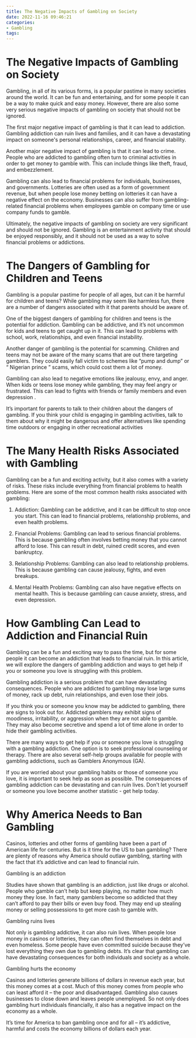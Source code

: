 ```yaml
---
title: The Negative Impacts of Gambling on Society
date: 2022-11-16 09:46:21
categories:
- Gambling
tags:
---
```



#  The Negative Impacts of Gambling on Society

Gambling, in all of its various forms, is a popular pastime in many societies around the world. It can be fun and entertaining, and for some people it can be a way to make quick and easy money. However, there are also some very serious negative impacts of gambling on society that should not be ignored.

The first major negative impact of gambling is that it can lead to addiction. Gambling addiction can ruin lives and families, and it can have a devastating impact on someone's personal relationships, career, and financial stability.

Another major negative impact of gambling is that it can lead to crime. People who are addicted to gambling often turn to criminal activities in order to get money to gamble with. This can include things like theft, fraud, and embezzlement.

Gambling can also lead to financial problems for individuals, businesses, and governments. Lotteries are often used as a form of government revenue, but when people lose money betting on lotteries it can have a negative effect on the economy. Businesses can also suffer from gambling-related financial problems when employees gamble on company time or use company funds to gamble.

Ultimately, the negative impacts of gambling on society are very significant and should not be ignored. Gambling is an entertainment activity that should be enjoyed responsibly, and it should not be used as a way to solve financial problems or addictions.

#  The Dangers of Gambling for Children and Teens

Gambling is a popular pastime for people of all ages, but can it be harmful for children and teens? While gambling may seem like harmless fun, there are a number of dangers associated with it that parents should be aware of.

One of the biggest dangers of gambling for children and teens is the potential for addiction. Gambling can be addictive, and it’s not uncommon for kids and teens to get caught up in it. This can lead to problems with school, work, relationships, and even financial instability.

Another danger of gambling is the potential for scamming. Children and teens may not be aware of the many scams that are out there targeting gamblers. They could easily fall victim to schemes like “pump and dump” or “ Nigerian prince ” scams, which could cost them a lot of money.

Gambling can also lead to negative emotions like jealousy, envy, and anger. When kids or teens lose money while gambling, they may feel angry or frustrated. This can lead to fights with friends or family members and even depression .

It’s important for parents to talk to their children about the dangers of gambling. If you think your child is engaging in gambling activities, talk to them about why it might be dangerous and offer alternatives like spending time outdoors or engaging in other recreational activities

#  The Many Health Risks Associated with Gambling

Gambling can be a fun and exciting activity, but it also comes with a variety of risks. These risks include everything from financial problems to health problems. Here are some of the most common health risks associated with gambling:

1. Addiction: Gambling can be addictive, and it can be difficult to stop once you start. This can lead to financial problems, relationship problems, and even health problems.

2. Financial Problems: Gambling can lead to serious financial problems. This is because gambling often involves betting money that you cannot afford to lose. This can result in debt, ruined credit scores, and even bankruptcy.

3. Relationship Problems: Gambling can also lead to relationship problems. This is because gambling can cause jealousy, fights, and even breakups.

4. Mental Health Problems: Gambling can also have negative effects on mental health. This is because gambling can cause anxiety, stress, and even depression.

#  How Gambling Can Lead to Addiction and Financial Ruin

Gambling can be a fun and exciting way to pass the time, but for some people it can become an addiction that leads to financial ruin. In this article, we will explore the dangers of gambling addiction and ways to get help if you or someone you love is struggling with this problem.

Gambling addiction is a serious problem that can have devastating consequences. People who are addicted to gambling may lose large sums of money, rack up debt, ruin relationships, and even lose their jobs.

If you think you or someone you know may be addicted to gambling, there are signs to look out for. Addicted gamblers may exhibit signs of moodiness, irritability, or aggression when they are not able to gamble. They may also become secretive and spend a lot of time alone in order to hide their gambling activities.

There are many ways to get help if you or someone you love is struggling with a gambling addiction. One option is to seek professional counseling or therapy. There are also several self-help groups available for people with gambling addictions, such as Gamblers Anonymous (GA).

If you are worried about your gambling habits or those of someone you love, it is important to seek help as soon as possible. The consequences of gambling addiction can be devastating and can ruin lives. Don't let yourself or someone you love become another statistic - get help today.

#  Why America Needs to Ban Gambling

Casinos, lotteries and other forms of gambling have been a part of American life for centuries. But is it time for the US to ban gambling? There are plenty of reasons why America should outlaw gambling, starting with the fact that it’s addictive and can lead to financial ruin.

Gambling is an addiction

Studies have shown that gambling is an addiction, just like drugs or alcohol. People who gamble can’t help but keep playing, no matter how much money they lose. In fact, many gamblers become so addicted that they can’t afford to pay their bills or even buy food. They may end up stealing money or selling possessions to get more cash to gamble with.

Gambling ruins lives

Not only is gambling addictive, it can also ruin lives. When people lose money in casinos or lotteries, they can often find themselves in debt and even homeless. Some people have even committed suicide because they’ve lost everything they own due to gambling debts. It’s clear that gambling can have devastating consequences for both individuals and society as a whole.

Gambling hurts the economy

Casinos and lotteries generate billions of dollars in revenue each year, but this money comes at a cost. Much of this money comes from people who can least afford it – the poor and disadvantaged. Gambling also causes businesses to close down and leaves people unemployed. So not only does gambling hurt individuals financially, it also has a negative impact on the economy as a whole.

It’s time for America to ban gambling once and for all – it’s addictive, harmful and costs the economy billions of dollars each year.